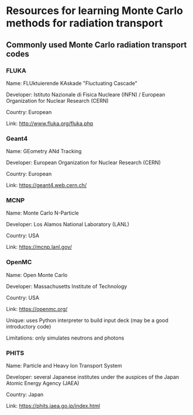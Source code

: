 # Resources for learning Monte Carlo methods for radiation transport
## Commonly used Monte Carlo radiation transport codes
### FLUKA
Name: FLUktuierende KAskade "Fluctuating Cascade"

Developer: Istituto Nazionale di Fisica Nucleare (INFN) / European Organization for Nuclear Research (CERN)

Country: European

Link: <http://www.fluka.org/fluka.php>

### Geant4
Name: GEometry ANd Tracking

Developer: European Organization for Nuclear Research (CERN)

Country: European

Link: <https://geant4.web.cern.ch/>

### MCNP
Name: Monte Carlo N-Particle

Developer: Los Alamos National Laboratory (LANL)

Country: USA

Link: <https://mcnp.lanl.gov/>

### OpenMC
Name: Open Monte Carlo

Developer: Massachusetts Institute of Technology

Country: USA

Link: <https://openmc.org/>

Unique: uses Python interpreter to build input deck (may be a good introductory code)

Limitations: only simulates neutrons and photons

### PHITS
Name: Particle and Heavy Ion Transport System

Developer: several Japanese institutes under the auspices of the Japan Atomic Energy Agency (JAEA)

Country: Japan

Link: <https://phits.jaea.go.jp/index.html>


